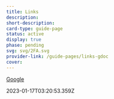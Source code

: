 ```yaml
---
title: Links
description: 
short-description: 
card-type: guide-page
status: active
display: true
phase: pending
svg: svg/2FA.svg
provider-link: /guide-pages/links-gdoc
cover: 
---
```

<div class="content-section">
<div class="section-container" markdown="1">

[Google](https://google.com)
</div>
</div> 2023-01-17T03:20:53.359Z